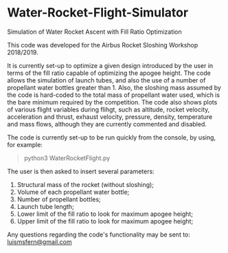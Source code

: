# Water-Rocket-Flight-Simulator
Simulation of Water Rocket Ascent with Fill Ratio Optimization

This code was developed for the Airbus Rocket Sloshing Workshop 2018/2019.

It is currently set-up to optimize a given design introduced by the user in terms of the fill ratio capable of optimizing the apogee height. The code allows the simulation of launch tubes, and also the use of a number of propellant water bottles greater than 1. Also, the sloshing mass assumed by the code is hard-coded to the total mass of propellant water used, which is the bare minimum required by the competition. The code also shows plots of various flight variables during flihgt, such as altitude, rocket velocity, acceleration and thrust, exhaust velocity, pressure, density, temperature and mass flows, although they are currently commented and disabled.

The code is currently set-up to be run quickly from the console, by using, for example:
> python3 WaterRocketFlight.py

The user is then asked to insert several parameters:
1. Structural mass of the rocket (without sloshing);
2. Volume of each propellant water bottle;
3. Number of propellant bottles;
4. Launch tube length;
5. Lower limit of the fill ratio to look for maximum apogee height;
6. Upper limit of the fill ratio to look for maximum apogee height;

Any questions regarding the code's functionality may be sent to: luismsfern@gmail.com
